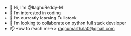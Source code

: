 - 👋 Hi, I’m @RaghuReddy-M
- 👀 I’m interested in coding 
- 🌱 I’m currently learning Full stack 
- 💞️ I’m looking to collaborate on python full stack  developer 
- 📫 How to reach me->> raghumarthala0@gmail.com

<!---
RaghuReddy-M/RaghuReddy-M is a ✨ special ✨ repository because its `README.md` (this file) appears on your GitHub profile.
You can click the Preview link to take a look at your changes.
--->
